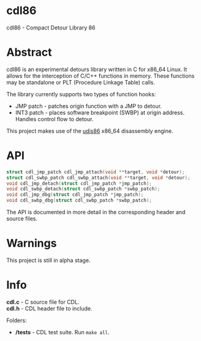 # cdl86

cdl86 - Compact Detour Library 86

# Abstract
cdl86 is an experimental detours library written in C for x86_64 Linux. It allows
for the interception of C/C++ functions in memory. These functions may be
standalone or PLT (Procedure Linkage Table) calls.

The library currently supports two types of function hooks:
* JMP patch - patches origin function with a JMP to detour.
* INT3 patch - places software breakpoint (SWBP) at origin address. Handles control flow to detour.

This project makes use of the [udis86](https://github.com/vmt/udis86)
x86_64 disassembly engine.

# API
```C
struct cdl_jmp_patch cdl_jmp_attach(void **target, void *detour);
struct cdl_swbp_patch cdl_swbp_attach(void **target, void *detour);
void cdl_jmp_detach(struct cdl_jmp_patch *jmp_patch);
void cdl_swbp_detach(struct cdl_swbp_patch *swbp_patch);
void cdl_jmp_dbg(struct cdl_jmp_patch *jmp_patch);
void cdl_swbp_dbg(struct cdl_swbp_patch *swbp_patch);
```
The API is documented in more detail in the corresponding header and source
files.

# Warnings
This project is still in alpha stage.

# Info
**cdl.c** - C source file for CDL. <br>
**cdl.h** - CDL header file to include.

Folders:
* **/tests** - CDL test suite. Run `make all`.
